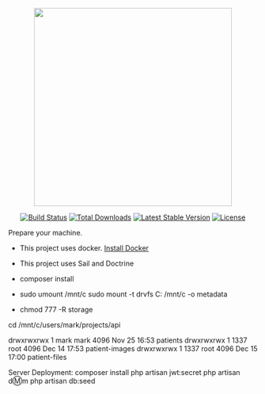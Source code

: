 <p align="center"><a href="https://laravel.com" target="_blank"><img src="https://raw.githubusercontent.com/laravel/art/master/logo-lockup/5%20SVG/2%20CMYK/1%20Full%20Color/laravel-logolockup-cmyk-red.svg" width="400"></a></p>

<p align="center">
<a href="https://travis-ci.org/laravel/framework"><img src="https://travis-ci.org/laravel/framework.svg" alt="Build Status"></a>
<a href="https://packagist.org/packages/laravel/framework"><img src="https://img.shields.io/packagist/dt/laravel/framework" alt="Total Downloads"></a>
<a href="https://packagist.org/packages/laravel/framework"><img src="https://img.shields.io/packagist/v/laravel/framework" alt="Latest Stable Version"></a>
<a href="https://packagist.org/packages/laravel/framework"><img src="https://img.shields.io/packagist/l/laravel/framework" alt="License"></a>
</p>

Prepare your machine.

- This project uses docker. [Install Docker](https://docs.docker.com/install/)
- This project uses Sail and Doctrine

- composer install 
- sudo umount /mnt/c sudo mount -t drvfs C: /mnt/c -o metadata
- chmod 777 -R storage

cd /mnt/c/users/mark/projects/api

drwxrwxrwx 1 mark mark 4096 Nov 25 16:53 patients
drwxrwxrwx 1 1337 root 4096 Dec 14 17:53 patient-images
drwxrwxrwx 1 1337 root 4096 Dec 15 17:00 patient-files

Server Deployment:
composer install
php artisan jwt:secret
php artisan d:m:m
php artisan db:seed

